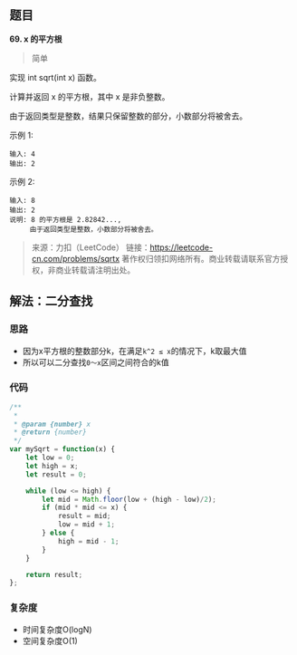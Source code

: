 ## 题目
**69. x 的平方根**
>简单

实现 int sqrt(int x) 函数。

计算并返回 x 的平方根，其中 x 是非负整数。

由于返回类型是整数，结果只保留整数的部分，小数部分将被舍去。

示例 1:
```
输入: 4
输出: 2
```
示例 2:
```
输入: 8
输出: 2
说明: 8 的平方根是 2.82842..., 
     由于返回类型是整数，小数部分将被舍去。
```
>来源：力扣（LeetCode）
链接：https://leetcode-cn.com/problems/sqrtx
著作权归领扣网络所有。商业转载请联系官方授权，非商业转载请注明出处。

## 解法：二分查找
### 思路
* 因为x平方根的整数部分k，在满足`k^2 ≤ x`的情况下，k取最大值
* 所以可以二分查找`0～x`区间之间符合的k值

### 代码
```js
/**
 * 
 * @param {number} x
 * @return {number}
 */
var mySqrt = function(x) {
    let low = 0;
    let high = x;
    let result = 0;

    while (low <= high) {
        let mid = Math.floor(low + (high - low)/2);
        if (mid * mid <= x) {
            result = mid;
            low = mid + 1;
        } else {
            high = mid - 1;
        }
    }

    return result; 
};
```

### 复杂度
* 时间复杂度O(logN)
* 空间复杂度O(1)
